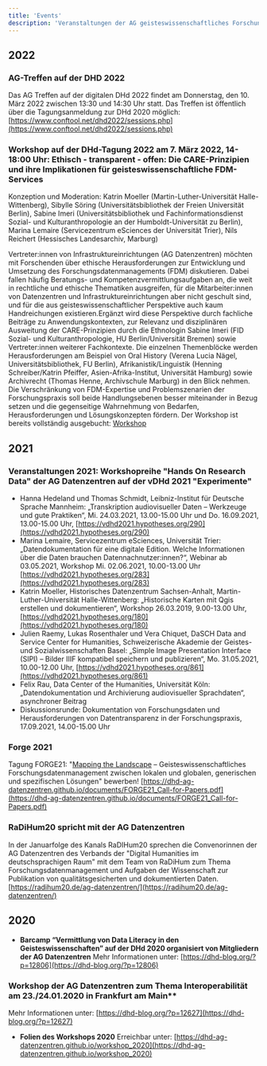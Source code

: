 ```yaml
---
title: 'Events'
description: 'Veranstaltungen der AG geisteswissenschaftliches Forschungsdatenmanagement (AG gwFDM) im Verband DHd'
---
```


## 2022

### AG-Treffen auf der DHD 2022

Das AG Treffen auf der digitalen DHd 2022 findet am Donnerstag, den 10. März 2022 zwischen 13:30 und 14:30 Uhr statt. Das Treffen ist öffentlich über die Tagungsanmeldung zur DHd 2020 möglich: [https://www.conftool.net/dhd2022/sessions.php](https://www.conftool.net/dhd2022/sessions.php)
  
### Workshop auf der DHd-Tagung 2022 am 7. März 2022, 14-18:00 Uhr: Ethisch - transparent - offen: Die CARE-Prinzipien und ihre Implikationen für geisteswissenschaftliche FDM-Services

Konzeption und Moderation: Katrin Moeller (Martin-Luther-Universität Halle-Wittenberg), Sibylle Söring (Universitätsbibliothek der Freien Universität Berlin), Sabine Imeri (Universitätsbibliothek und Fachinformationsdienst Sozial- und Kulturanthropologie an der Humboldt-Universität zu Berlin), Marina Lemaire (Servicezentrum eSciences der Universität Trier), Nils Reichert (Hessisches Landesarchiv, Marburg)

Vertreter:innen von Infrastruktureinrichtungen (AG Datenzentren) möchten mit Forschenden über ethische Herausforderungen zur Entwicklung und Umsetzung des Forschungsdatenmanagements (FDM) diskutieren. Dabei fallen häufig Beratungs- und Kompetenzvermittlungsaufgaben an, die weit in rechtliche und ethische Thematiken ausgreifen, für die Mitarbeiter:innen von Datenzentren und Infrastruktureinrichtungen aber nicht geschult sind, und für die aus geisteswissenschaftlicher Perspektive auch kaum Handreichungen existieren.Ergänzt wird diese Perspektive durch fachliche Beiträge zu Anwendungskontexten, zur Relevanz und disziplinären Ausweitung der CARE-Prinzipien durch die Ethnologin Sabine Imeri (FID Sozial- und Kulturanthropologie, HU Berlin/Universität Bremen) sowie Vertreter:innen weiterer Fachkontexte. Die einzelnen Themenblöcke werden Herausforderungen am Beispiel von Oral History (Verena Lucia Nägel, Universitätsbibliothek, FU Berlin), Afrikanistik/Linguistik (Henning Schreiber/Katrin Pfeiffer, Asien-Afrika-Institut, Universität Hamburg) sowie Archivrecht (Thomas Henne, Archivschule Marburg) in den Blick nehmen. Die Verschränkung von FDM-Expertise und Problemszenarien der Forschungspraxis soll beide Handlungsebenen besser miteinander in Bezug setzen und die gegenseitige Wahrnehmung von Bedarfen, Herausforderungen und Lösungskonzepten fördern. Der Workshop ist bereits vollständig ausgebucht: [Workshop](https://www.conftool.net/dhd2022/index.php?page=browseSessions&form_session=6&presentations=show)

## 2021

### Veranstaltungen 2021: Workshopreihe "Hands On Research Data" der AG Datenzentren auf der vDHd 2021 "Experimente"

- Hanna Hedeland und Thomas Schmidt, Leibniz-Institut für Deutsche Sprache Mannheim: „Transkription audiovisueller Daten – Werkzeuge und gute Praktiken“, Mi. 24.03.2021, 13.00-15.00 Uhr und Do. 16.09.2021, 13.00-15.00 Uhr, [https://vdhd2021.hypotheses.org/290](https://vdhd2021.hypotheses.org/290)
- Marina Lemaire, Servicezentrum eSciences, Universität Trier: „Datendokumentation für eine digitale Edition. Welche Informationen über die Daten brauchen Datennachnutzer:innen?“, Webinar ab 03.05.2021, Workshop Mi. 02.06.2021, 10.00-13.00 Uhr [https://vdhd2021.hypotheses.org/283](https://vdhd2021.hypotheses.org/283)
- Katrin Moeller, Historisches Datenzentrum Sachsen-Anhalt, Martin-Luther-Universität Halle-Wittenberg: „Historische Karten mit Qgis erstellen und dokumentieren“, Workshop 26.03.2019, 9.00-13.00 Uhr, [https://vdhd2021.hypotheses.org/180](https://vdhd2021.hypotheses.org/180)
- Julien Raemy, Lukas Rosenthaler und Vera Chiquet, DaSCH Data and Service Center for Humanities, Schweizerische Akademie der Geistes- und Sozialwissenschaften Basel: „Simple Image Presentation Interface (SIPI) – Bilder IIIF kompatibel speichern und publizieren“, Mo. 31.05.2021, 10.00-12.00 Uhr, [https://vdhd2021.hypotheses.org/861](https://vdhd2021.hypotheses.org/861)
- Felix Rau, Data Center of the Humanities, Universität Köln: „Datendokumentation und Archivierung audiovisueller Sprachdaten“, asynchroner Beitrag
- Diskussionsrunde: Dokumentation von Forschungsdaten und Herausforderungen von Datentransparenz in der Forschungspraxis, 17.09.2021, 14.00-15.00 Uhr
  
### Forge 2021

Tagung FORGE21: "[Mapping the Landscape](https://forge2021.uni-koeln.de) – Geisteswissenschaftliches Forschungsdatenmanagement zwischen lokalen und globalen, generischen und spezifischen Lösungen" bewerben! [https://dhd-ag-datenzentren.github.io/documents/FORGE21_Call-for-Papers.pdf](https://dhd-ag-datenzentren.github.io/documents/FORGE21_Call-for-Papers.pdf)
  
### RaDiHum20 spricht mit der AG Datenzentren

In der Januarfolge des Kanals RaDIHum20 sprechen die Convenorinnen der AG Datenzentren des Verbands der "Digital Humanities im deutschsprachigen Raum" mit dem Team von RaDiHum zum Thema Forschungsdatenmanagement und Aufgaben der Wissenschaft zur Publikation von qualitätsgesicherten und dokumentierten Daten. [https://radihum20.de/ag-datenzentren/](https://radihum20.de/ag-datenzentren/)

## 2020

- **Barcamp “Vermittlung von Data Literacy in den Geisteswissenschaften” auf der DHd 2020 organisiert von Mitgliedern der AG Datenzentren**
Mehr Informationen unter: [https://dhd-blog.org/?p=12806](https://dhd-blog.org/?p=12806)

### Workshop der AG Datenzentren zum Thema Interoperabilität am 23./24.01.2020 in Frankfurt am Main**

Mehr Informationen unter: [https://dhd-blog.org/?p=12627](https://dhd-blog.org/?p=12627)

- **Folien des Workshops 2020**
Erreichbar unter: [https://dhd-ag-datenzentren.github.io/workshop_2020](https://dhd-ag-datenzentren.github.io/workshop_2020)
